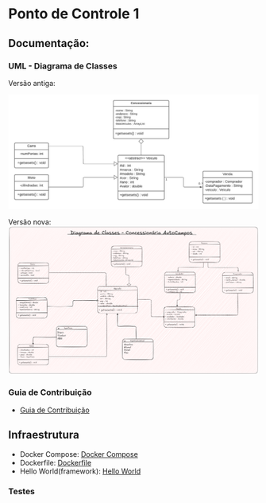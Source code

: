 # Ponto de Controle 1

## Documentação:

### UML - Diagrama de Classes

Versão antiga:

![Diagrama de Classes](../data/assets/uml/uml_antiga.png)

Versão nova:
![Diagrama de Classes](../data/assets/uml/uml_nova.png)

### Guia de Contribuição

- [Guia de Contribuição](../CONTRIBUTING.md)

## Infraestrutura

- Docker Compose: [Docker Compose](../docker-compose.yml)
- Dockerfile: [Dockerfile](../Dockerfile)
- Hello World(framework): [Hello World](../main.py)

### Testes
